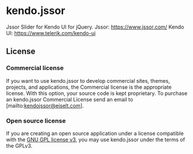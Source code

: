 # kendo.jssor

Jssor Slider for Kendo UI for jQuery.
Jssor: https://www.jssor.com/
Kendo UI: https://www.telerik.com/kendo-ui

## License

### Commercial license

If you want to use kendo.jssor to develop commercial sites, themes, projects, and applications, the Commercial license is the appropriate license. With this option, your source code is kept proprietary. To purchase an kendo.jssor Commercial License send an email to [mailto:kendojssor@eiselt.com].

### Open source license

If you are creating an open source application under a license compatible with the [GNU GPL license v3](https://www.gnu.org/licenses/gpl-3.0.html), you may use kendo.jssor under the terms of the GPLv3.
